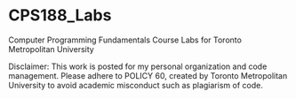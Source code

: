 # CPS188_Labs

Computer Programming Fundamentals Course Labs for Toronto Metropolitan University

Disclaimer: This work is posted for my personal organization and code management. 
Please adhere to POLICY 60, created by Toronto Metropolitan University to avoid academic misconduct such as plagiarism of code.
